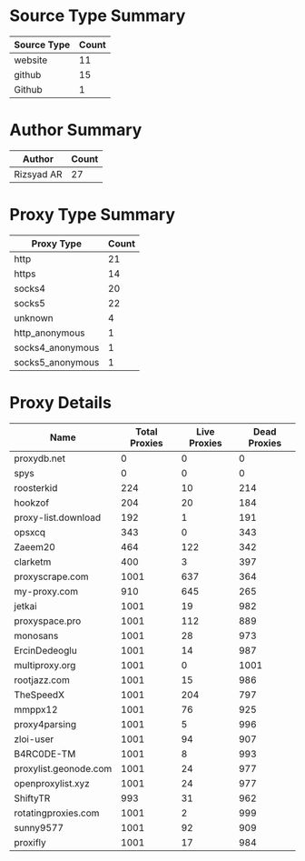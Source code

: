# Source Type Summary

| Source Type | Count |
|-------------|-------|
| website | 11 |
| github | 15 |
| Github | 1 |


# Author Summary

| Author | Count |
|--------|-------|
| Rizsyad AR | 27 |


# Proxy Type Summary

| Proxy Type | Count |
|------------|-------|
| http | 21 |
| https | 14 |
| socks4 | 20 |
| socks5 | 22 |
| unknown | 4 |
| http_anonymous | 1 |
| socks4_anonymous | 1 |
| socks5_anonymous | 1 |


# Proxy Details

| Name | Total Proxies | Live Proxies | Dead Proxies |
|------|---------------|--------------|---------------|
| proxydb.net | 0 | 0 | 0 |
| spys | 0 | 0 | 0 |
| roosterkid | 224 | 10 | 214 |
| hookzof | 204 | 20 | 184 |
| proxy-list.download | 192 | 1 | 191 |
| opsxcq | 343 | 0 | 343 |
| Zaeem20 | 464 | 122 | 342 |
| clarketm | 400 | 3 | 397 |
| proxyscrape.com | 1001 | 637 | 364 |
| my-proxy.com | 910 | 645 | 265 |
| jetkai | 1001 | 19 | 982 |
| proxyspace.pro | 1001 | 112 | 889 |
| monosans | 1001 | 28 | 973 |
| ErcinDedeoglu | 1001 | 14 | 987 |
| multiproxy.org | 1001 | 0 | 1001 |
| rootjazz.com | 1001 | 15 | 986 |
| TheSpeedX | 1001 | 204 | 797 |
| mmppx12 | 1001 | 76 | 925 |
| proxy4parsing | 1001 | 5 | 996 |
| zloi-user | 1001 | 94 | 907 |
| B4RC0DE-TM | 1001 | 8 | 993 |
| proxylist.geonode.com | 1001 | 24 | 977 |
| openproxylist.xyz | 1001 | 24 | 977 |
| ShiftyTR | 993 | 31 | 962 |
| rotatingproxies.com | 1001 | 2 | 999 |
| sunny9577 | 1001 | 92 | 909 |
| proxifly | 1001 | 17 | 984 |

